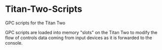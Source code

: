 # Titan-Two-Scripts
GPC scripts for the Titan Two

GPC scripts are loaded into memory "slots" on the Titan Two to modify the flow of controls data coming from input devices as it is forwarded to the console.


